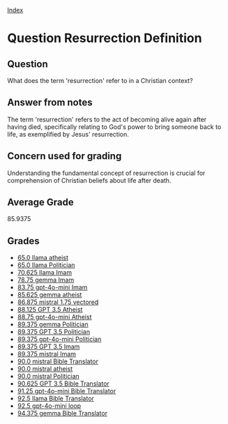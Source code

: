 
[Index](../../index.md)
# Question Resurrection Definition
## Question
What does the term 'resurrection' refer to in a Christian context?

## Answer from notes
The term 'resurrection' refers to the act of becoming alive again after having died, specifically relating to God's power to bring someone back to life, as exemplified by Jesus' resurrection.

## Concern used for grading
Understanding the fundamental concept of resurrection is crucial for comprehension of Christian beliefs about life after death.

## Average Grade
85.9375

## Grades
 * [65.0 llama atheist](../answers/llama_atheist/Resurrection_Definition.md)
 * [65.0 llama Politician](../answers/llama_Politician/Resurrection_Definition.md)
 * [70.625 llama Imam](../answers/llama_Imam/Resurrection_Definition.md)
 * [78.75 gemma Imam](../answers/gemma_Imam/Resurrection_Definition.md)
 * [83.75 gpt-4o-mini Imam](../answers/gpt-4o-mini_Imam/Resurrection_Definition.md)
 * [85.625 gemma atheist](../answers/gemma_atheist/Resurrection_Definition.md)
 * [86.875 mistral 1.75 vectored](../answers/mistral_1.75_vectored/Resurrection_Definition.md)
 * [88.125 GPT 3.5 Atheist](../answers/GPT_3.5_Atheist/Resurrection_Definition.md)
 * [88.75 gpt-4o-mini Atheist](../answers/gpt-4o-mini_Atheist/Resurrection_Definition.md)
 * [89.375 gemma Politician](../answers/gemma_Politician/Resurrection_Definition.md)
 * [89.375 GPT 3.5 Politician](../answers/GPT_3.5_Politician/Resurrection_Definition.md)
 * [89.375 gpt-4o-mini Politician](../answers/gpt-4o-mini_Politician/Resurrection_Definition.md)
 * [89.375 GPT 3.5 Imam](../answers/GPT_3.5_Imam/Resurrection_Definition.md)
 * [89.375 mistral Imam](../answers/mistral_Imam/Resurrection_Definition.md)
 * [90.0 mistral Bible Translator](../answers/mistral_Bible_Translator/Resurrection_Definition.md)
 * [90.0 mistral atheist](../answers/mistral_atheist/Resurrection_Definition.md)
 * [90.0 mistral Politician](../answers/mistral_Politician/Resurrection_Definition.md)
 * [90.625 GPT 3.5 Bible Translator](../answers/GPT_3.5_Bible_Translator/Resurrection_Definition.md)
 * [91.25 gpt-4o-mini Bible Translator](../answers/gpt-4o-mini_Bible_Translator/Resurrection_Definition.md)
 * [92.5 llama Bible Translator](../answers/llama_Bible_Translator/Resurrection_Definition.md)
 * [92.5 gpt-4o-mini loop](../answers/gpt-4o-mini_loop/Resurrection_Definition.md)
 * [94.375 gemma Bible Translator](../answers/gemma_Bible_Translator/Resurrection_Definition.md)
